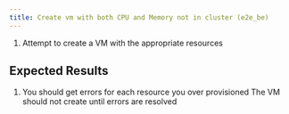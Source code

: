 ```yaml
---
title: Create vm with both CPU and Memory not in cluster (e2e_be)
---
```

1. Attempt to create a VM with the appropriate resources

## Expected Results
1. You should get errors for each resource you over provisioned
The VM should not create until errors are resolved
